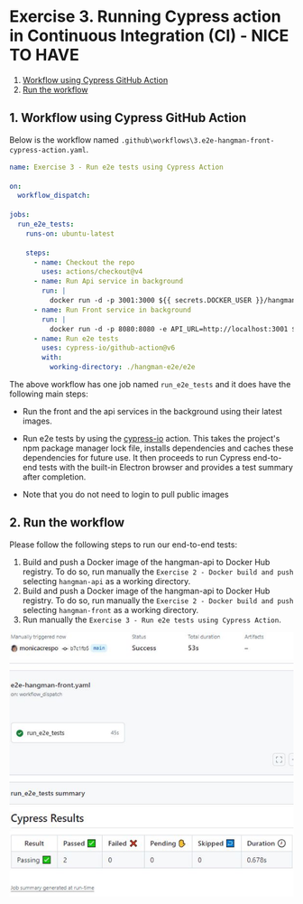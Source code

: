 # Exercise 3. Running Cypress action in Continuous Integration (CI) - NICE TO HAVE
1. [Workflow using Cypress GitHub Action](#e2e)
2. [Run the workflow](#run)

<a name="e2e"></a>
## 1. Workflow using Cypress GitHub Action

Below is the workflow named `.github\workflows\3.e2e-hangman-front-cypress-action.yaml`.

```yaml
name: Exercise 3 - Run e2e tests using Cypress Action
 
on:
  workflow_dispatch:

jobs:
  run_e2e_tests:
    runs-on: ubuntu-latest

    steps:
      - name: Checkout the repo
        uses: actions/checkout@v4
      - name: Run Api service in background        
        run: |
          docker run -d -p 3001:3000 ${{ secrets.DOCKER_USER }}/hangman-api:latest           
      - name: Run Front service in background 
        run: |            
          docker run -d -p 8080:8080 -e API_URL=http://localhost:3001 ${{ secrets.DOCKER_USER }}/hangman-front:latest           
      - name: Run e2e tests
        uses: cypress-io/github-action@v6
        with:
          working-directory: ./hangman-e2e/e2e
```

The above workflow has one job named `run_e2e_tests` and it does have the following main steps:

* Run the front and the api services in the background using their latest images.

* Run e2e tests by using the [cypress-io](https://github.com/cypress-io/github-action) action. This takes the project's npm package manager lock file, installs dependencies and caches these dependencies for future use. It then proceeds to run Cypress end-to-end tests with the built-in Electron browser and provides a test summary after completion.

* Note that you do not need to login to pull public images

## 2. Run the workflow
Please follow the following steps to run our end-to-end tests:
1. Build and push a Docker image of the hangman-api to Docker Hub registry. To do so, run manually the `Exercise 2 - Docker build and push` selecting `hangman-api` as a working directory. 
2. Build and push a Docker image of the hangman-api to Docker Hub registry. To do so, run manually the `Exercise 2 - Docker build and push` selecting `hangman-front` as a working directory.
3. Run manually the `Exercise 3 - Run e2e tests using Cypress Action`.

![e2e](./images/hangman-front-actions-tab-e2e.JPG)
